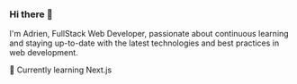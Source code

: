 ### Hi there 👋
I'm Adrien, FullStack Web Developer, passionate about continuous learning and staying up-to-date with the latest technologies and best practices in web development.

🌱 Currently learning Next.js
